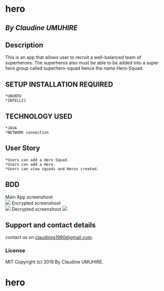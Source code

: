 # hero
## *By Claudine UMUHIRE*

## Description

This is an app that allows user to recruit a well-balanced team of superheroes. The superheros also must be able to be added into a super hero group called superhero-squad hence the name Hero-Squad.

## SETUP INSTALLATION REQUIRED
    *UBUNTU
    *INTELLIJ
    
 ## TECHNOLOGY USED 
 
    *JAVA 
    *NETWORK connection
    
  ## User Story
 
    *Users can add a Hero Squad.
    *Users can add a Hero.
    *Users can view squads and Heros created.
    

## BDD
Main App screenshoot  
<img src="photo/app.png">
Encrypted  screenshoot  
<img src="photo/encry.png">
Decrypted  screenshoot
<img src="photo/decry.png">


## Support and contact details
contact us on claudinos1990@gmail.com.

### License
MIT Copyright (c) 2019 By Claudine UMUHIRE. 
# hero
